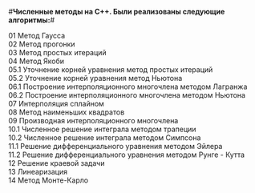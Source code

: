 

#**Численные методы на С++. Были реализованы следующие алгоритмы:**#

01 Метод Гаусса  
02 Метод прогонки  
03 Метод простых итераций  
04 Метод Якоби  
05.1 Уточнение корней уравнения метод простых итераций  
05.2 Уточнение корней уравнения метод Ньютона  
06.1 Построение интерполяционного многочлена методом Лагранжа  
06.2 Построение интерполяционного многочлена методом Ньютона  
07 Интерполяция сплайном  
08 Метод наименьших квадратов  
09 Производная интерполяционного многочлена  
10.1 Численное решение интеграла методом трапеции  
10.2 Численное решение интеграла методом Симпсона    
11.1 Решение дифференциального уравнения методом Эйлера  
11.2 Решение дифференциального уравнения методом Рунге - Кутта  
12 Решение краевой задачи  
13 Линеаризация  
14 Метод Монте-Карло    












